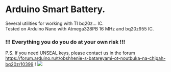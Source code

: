 # Arduino Smart Battery.  
Several utilities for working with TI bq20z... IC.  
Tested on Arduino Nano with Atmega328PB 16 MHz and bq20z955 IC.  
### !!! Everything you do you do at your own risk !!!  
P.S. If you need UNSEAL keys, please contact us in the forum https://forum.arduino.ru/t/obshhenie-s-batareyami-ot-noutbuka-na-chipah-bq20z/10399 !
![](http://arduino.ru/sites/default/files/u40076/smbus.jpg)
